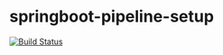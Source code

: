 # springboot-pipeline-setup

[![Build Status](https://travis-ci.org/DomHeal/springboot-pipeline-setup.svg?branch=master)](https://travis-ci.org/DomHeal/springboot-pipeline-setup)
